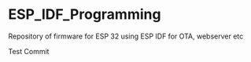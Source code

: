 # ESP_IDF_Programming
Repository of firmware for ESP 32 using ESP IDF for OTA, webserver etc

Test Commit
